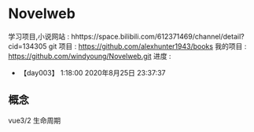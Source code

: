 # Novelweb
学习项目,小说网站 : hhttps://space.bilibili.com/612371469/channel/detail?cid=134305
git 项目 : https://github.com/alexhunter1943/books 
我的项目 : https://github.com/windyoung/Novelweb.git
进度 :
- 【day003】 1:18:00 2020年8月25日 23:37:37
## 概念 
vue3/2 生命周期 